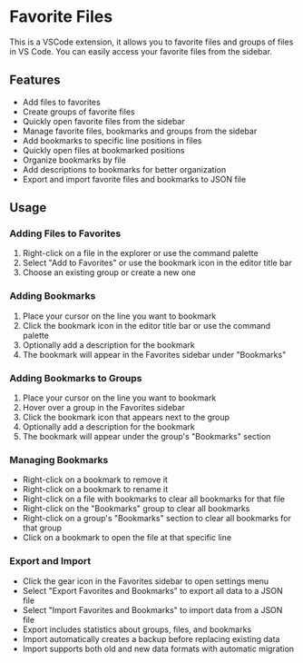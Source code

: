 # Favorite Files

This is a VSCode extension, it allows you to favorite files and groups of files in VS Code. You can easily access your favorite files from the sidebar.

## Features

*   Add files to favorites
*   Create groups of favorite files
*   Quickly open favorite files from the sidebar
*   Manage favorite files, bookmarks and groups from the sidebar
*   Add bookmarks to specific line positions in files
*   Quickly open files at bookmarked positions
*   Organize bookmarks by file
*   Add descriptions to bookmarks for better organization
* Export and import favorite files and bookmarks to JSON file

## Usage

### Adding Files to Favorites
1. Right-click on a file in the explorer or use the command palette
2. Select "Add to Favorites" or use the bookmark icon in the editor title bar
3. Choose an existing group or create a new one

### Adding Bookmarks
1. Place your cursor on the line you want to bookmark
2. Click the bookmark icon in the editor title bar or use the command palette
3. Optionally add a description for the bookmark
4. The bookmark will appear in the Favorites sidebar under "Bookmarks"

### Adding Bookmarks to Groups
1. Place your cursor on the line you want to bookmark
2. Hover over a group in the Favorites sidebar
3. Click the bookmark icon that appears next to the group
4. Optionally add a description for the bookmark
5. The bookmark will appear under the group's "Bookmarks" section

### Managing Bookmarks
- Right-click on a bookmark to remove it
- Right-click on a bookmark to rename it
- Right-click on a file with bookmarks to clear all bookmarks for that file
- Right-click on the "Bookmarks" group to clear all bookmarks
- Right-click on a group's "Bookmarks" section to clear all bookmarks for that group
- Click on a bookmark to open the file at that specific line

### Export and Import
- Click the gear icon in the Favorites sidebar to open settings menu
- Select "Export Favorites and Bookmarks" to export all data to a JSON file
- Select "Import Favorites and Bookmarks" to import data from a JSON file
- Export includes statistics about groups, files, and bookmarks
- Import automatically creates a backup before replacing existing data
- Import supports both old and new data formats with automatic migration